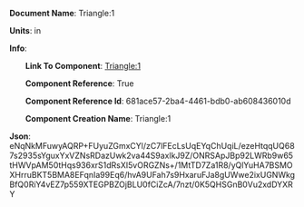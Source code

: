 **Document Name**: Triangle:1

**Units**: in

**Info**:

&emsp;&emsp;**Link To Component**: [Triangle:1](/data4/Cylinder-0c54d3e2-1fac-4091-9ddd-216e9271f41c/Triangle-681ace57-2ba4-4461-bdb0-ab608436010d/timeline.md)

&emsp;&emsp;**Component Reference**: True

&emsp;&emsp;**Component Reference Id**: 681ace57-2ba4-4461-bdb0-ab608436010d

&emsp;&emsp;**Component Creation Name**: Triangle:1





**Json**: eNqNkMFuwyAQRP+FUyuZGmxCYl/zC7lFEcLsUqEYqChUqiL/ezeHtqqUQ687s2935sYguxYxVZNsRDazUwk2va44S9axlkJ9Z/ONRSApJBp92LWRb9w65tHWVpAM50tHqs936xrS1dRsXI5vORGZNs+/1MtTD7Za1R8/yQlYuHA7BSMOXHrruBKT5BMA8EFqnIa99Eq6/hvA9UFah7s9HxaruFJa8gUWwe2ixUGNWkgBfQ0RiY4vEZ7p559XTEGPBZOjBLU0fCiZcA/7nzt/0K5QHSGnB0Vu2xdDYXRY

